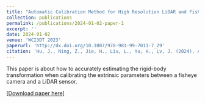 ```yaml
---
title: "Automatic Calibration Method for High Resolution LiDAR and Fisheye Camera"
collection: publications
permalink: /publications/2024-01-02-paper-1
excerpt: ''
date: 2024-01-02
venue: 'WCI3DT 2023'
paperurl: 'http://dx.doi.org/10.1007/978-981-99-7011-7_29'
citation: 'Hu, J., Ning, Z., Jie, H., Liu, L., Yu, H., Lv, J. (2024). Automatic Calibration Method for High Resolution LiDAR and Fisheye Camera. In: Kountchev, R., Patnaik, S., Wang, W., Kountcheva, R. (eds) Multidimensional Signals, Augmented Reality and Information Technologies. WCI3DT 2023. Smart Innovation, Systems and Technologies, vol 374. Springer, Singapore.'
---
```


This paper is about how to accurately estimating the rigid-body transformation when calibrating the extrinsic parameters between a fisheye camera and a LiDAR sensor.

[[Download paper here]](http://dx.doi.org/10.1007/978-981-99-7011-7_29)


